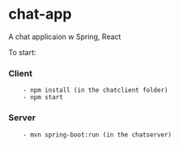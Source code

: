 # chat-app
A chat applicaion w Spring, React

To start:
    
### Client
        - npm install (in the chatclient folder)
        - npm start
    
### Server
        - mvn spring-boot:run (in the chatserver)
